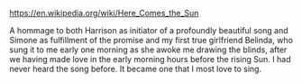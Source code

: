 

https://en.wikipedia.org/wiki/Here_Comes_the_Sun

A hommage to both Harrison as initiator of a profoundly beautiful song and Simone as fulfillment of the promise and my first true girlfriend Belinda, who sung it to me early one morning as she awoke me drawing the blinds, after we having made love in the early morning hours before the rising Sun. I had never heard the song before. It became one that I most love to sing.
